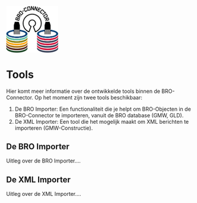 
<img src=bro_connector/static/img/broconnector.png width="140">

# Tools

Hier komt meer informatie over de ontwikkelde tools binnen de BRO-Connector.
Op het moment zijn twee tools beschikbaar:

1. De BRO Importer: Een functionaliteit die je helpt om BRO-Objecten in de BRO-Connector te importeren, vanuit de BRO database (GMW, GLD).
2. De XML Importer: Een tool die het mogelijk maakt om XML berichten te importeren (GMW-Constructie).

## De BRO Importer

Uitleg over de BRO Importer....


## De XML Importer

Uitleg over de XML Importer....